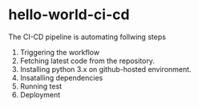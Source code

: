 # hello-world-ci-cd 
The CI-CD pipeline is automating follwing steps
1. Triggering the workflow
2. Fetching latest code from the repository.
3. Installing python 3.x on github-hosted environment.
4. Insatalling dependencies
5. Running test
6. Deployment
